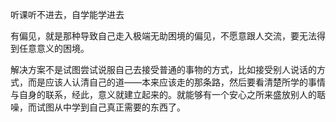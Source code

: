 听课听不进去，自学能学进去

有偏见，就是那种导致自己走入极端无助困境的偏见，不愿意跟人交流，要无法得到任意意义的困境。

解决方案不是试图尝试说服自己去接受普通的事物的方式，比如接受别人说话的方式，而是应该人认清自己的道——本来应该走的那条路，然后要看清楚所学的事情与自身的联系，经此，意义就建立起来的。就能够有一个安心之所来盛放别人的聒噪，而试图从中学到自己真正需要的东西了。